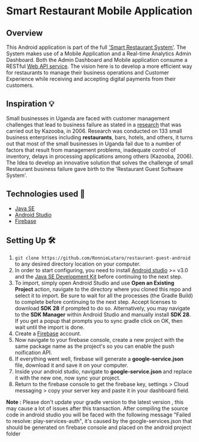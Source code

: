 # Smart Restaurant Mobile Application
## Overview
This Android application is part of the full ['Smart Restaurant System'](https://github.com/users/RonnieLutaro/projects/5). The System makes use of a Mobile Application and a Real-time Analytics Admin Dashboard. Both the Admin Dashboard and Mobile application consume a RESTful [Web API service](https://github.com/RonnieLutaro/smart-restaurant-web-API). The vision here is to develop a more efficient way for restaurants to manage their business operations and Customer Experience while receiving and accepting digital payments from their customers.

## Inspiration 💡
Small businesses in Uganda are faced with customer management challenges that lead to business failure as stated in a [research](https://www.researchgate.net/publication/291863118_Causes_of_small_business_failure_in_Uganda_A_case_study_from_Bushenyi_and_Mbarara_towns) that was carried out by Kazooba, in 2006.
Research was conducted on 133 small business enterprises including **restaurants**, bars, hotels, and others, it turns out that most of the small businesses in Uganda fail due to a number of factors that result from management problems, inadequate control of inventory, delays in processing applications among others (Kazooba, 2006). The Idea to develop an innovative solution that solves the challenge of small Restaurant business failure gave birth to the 'Restaurant Guest Software System'. 

## Technologies used 🚀
* [Java SE](https://www.oracle.com/java/technologies/javase-downloads.html) 
* [Android Studio](https://developer.android.com/studio)
* [Firebase](https://firebase.google.com/)

## Setting Up 🛠

1. `git clone https://github.com/RonnieLutaro/restaurant-guest-android` to any desired directory location on your computer.
2. In order to start configuring, you need to install [Android studio](https://developer.android.com/studio/index.html) >= v3.0 and the [Java SE Development Kit](https://www.oracle.com/java/technologies/javase-downloads.html) before continuing to the next step. 
3. To import, simply open Android Studio and use **Open an Existing Project** action, navigate to the directory where you cloned this repo and select it to import. Be sure to wait for all the processes (the Gradle Build) to complete before continuing to the next step. Accept licenses to download **SDK 28** if prompted to do so. Alternatively, you may navigate to the **SDK Manager** within Android Studio and manually install **SDK 28**. If you get a popup that prompts you to sync gradle click on OK, then wait until the import is done.
4. Create a [Firebase](https://firebase.google.com/) account.
5. Now navigate to your firebase console, create a new project with the same package name as the project's so you can enable the push noification API.
6. If everything went well, firebase will generate a **google-service.json** file, download it and save it on your computer.
7. Inside your android studio, navigate to **google-service.json** and replace it with the new one, now sync your project.
8. Return to the firebase console to get the firebase key, settings > Cloud messaging > copy your server key and paste it in your dashboard field.

**Note :**
Please don't update your gradle version to the latest version , this may cause a lot of issues after this transaction. After compiling the source code in android studio you will be faced with the following message "Failed to resolve: play-services-auth", it's caused by the google-services.json that should be generated on firebase console and placed on the android project folder
